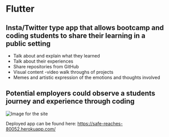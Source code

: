 # Flutter
## Insta/Twitter type app that allows bootcamp and coding students to share their learning in a public setting
- Talk about and explain what they learned
- Talk about their experiences
- Share repositories from GitHub
- Visual content -video walk throughs of projects
- Memes and artistic expression of the emotions and thoughts involved
## Potential employers could observe a students journey and experience through coding

![Image for the site](https://i.gyazo.com/843db949f3db5599bdfc07d1cd32a3f4.png "Flutter")

Deployed app can be found here: https://safe-reaches-80052.herokuapp.com/
